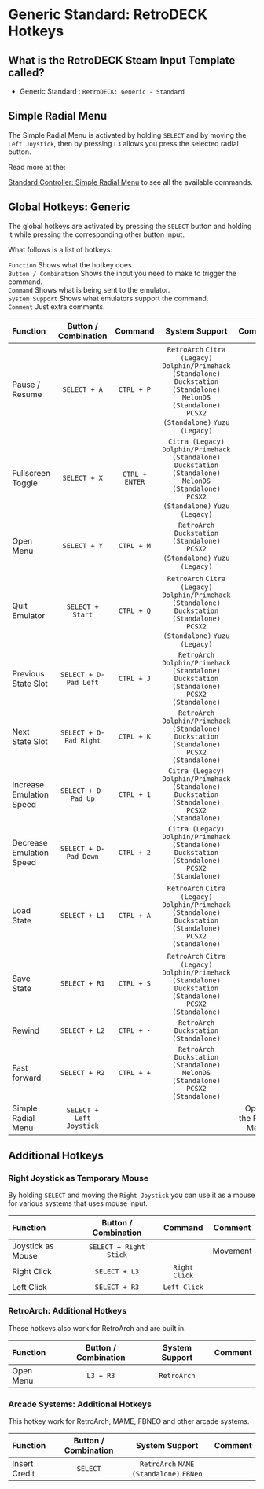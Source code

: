 # Generic Standard: RetroDECK Hotkeys

## What is the RetroDECK Steam Input Template called?

- Generic Standard : `RetroDECK: Generic - Standard`

## Simple Radial Menu

The Simple Radial Menu is activated by holding `SELECT` and by moving the `Left Joystick`, then by pressing `L3` allows you press the selected radial button.

Read more at the:

[Standard Controller: Simple Radial Menu](radial-simple.md) to see all the available commands.

## Global Hotkeys: Generic

The global hotkeys are activated by pressing the `SELECT`  button and holding it while pressing the corresponding other button input.

What follows is a list of hotkeys:

`Function` Shows what the hotkey does. <br>
`Button / Combination` Shows the input you need to make to trigger the command. <br>
`Command` Shows what is being sent to the emulator. <br>
`System Support` Shows what emulators support the command. <br>
`Comment` Just extra comments. <br>


| Function                 | Button / Combination|  Command      | System Support     |    Comment |
| :---                    | :---:               | :---:                 |       :---:          |  :---:     |
| Pause / Resume      |   `SELECT + A`          |   `CTRL + P`          | `RetroArch` `Citra (Legacy)` `Dolphin/Primehack (Standalone)` `Duckstation (Standalone)` `MelonDS (Standalone)`   `PCSX2 (Standalone)`   `Yuzu (Legacy)`    |            |
| Fullscreen Toggle      |   `SELECT + X`          |   `CTRL + ENTER`      | `Citra (Legacy)` `Dolphin/Primehack (Standalone)` `Duckstation (Standalone)` `MelonDS (Standalone)`   `PCSX2 (Standalone)`   `Yuzu (Legacy)`             |            |   |
| Open Menu               |  `SELECT + Y`         |   `CTRL + M`          | `RetroArch` `Duckstation (Standalone)`  `PCSX2 (Standalone)`   `Yuzu (Legacy)`                                        |            |   |
| Quit Emulator           |  `SELECT + Start`       |   `CTRL + Q`          |`RetroArch` `Citra (Legacy)` `Dolphin/Primehack (Standalone)` `Duckstation (Standalone)`  `PCSX2 (Standalone)`    `Yuzu (Legacy)`          |            |   |
| Previous State Slot     |  `SELECT + D-Pad Left`  |   `CTRL + J`          | `RetroArch` `Dolphin/Primehack (Standalone)` `Duckstation (Standalone)`  `PCSX2 (Standalone)`                           |            |   |
| Next State Slot         |  `SELECT + D-Pad Right` |   `CTRL + K`          | `RetroArch` `Dolphin/Primehack (Standalone)` `Duckstation (Standalone)`  `PCSX2 (Standalone)`                           |            |   |
| Increase Emulation Speed     |  `SELECT + D-Pad Up`  |   `CTRL + 1`          | `Citra (Legacy)` `Dolphin/Primehack (Standalone)` `Duckstation (Standalone)`  `PCSX2 (Standalone)`                            |            |   |
| Decrease Emulation Speed         |  `SELECT + D-Pad Down` |   `CTRL + 2`          | `Citra (Legacy)` `Dolphin/Primehack (Standalone)` `Duckstation (Standalone)`  `PCSX2 (Standalone)`                       |            |   |
| Load State              |  `SELECT + L1`          |   `CTRL + A`          | `RetroArch` `Citra (Legacy)` `Dolphin/Primehack (Standalone)` `Duckstation (Standalone)`  `PCSX2 (Standalone)`                   |            |   |
| Save State              |  `SELECT + R1`          |   `CTRL + S`          | `RetroArch` `Citra (Legacy)` `Dolphin/Primehack (Standalone)` `Duckstation (Standalone)`  `PCSX2 (Standalone)`                   |            |   |
| Rewind                  |  `SELECT + L2`          |   `CTRL + -`          | `RetroArch` `Duckstation (Standalone)`                                                      |            |   |
| Fast forward            |  `SELECT + R2`          |   `CTRL + +`          |  `RetroArch` `Duckstation (Standalone)` `MelonDS (Standalone)`   `PCSX2 (Standalone)`                                    |            |   |
| Simple Radial Menu      |  `SELECT + Left Joystick`    |                                                                                                   |            |       Opens the Radial Menu  |

## Additional Hotkeys

### Right Joystick as Temporary Mouse

By holding `SELECT` and moving the `Right Joystick` you can use it as a mouse for various systems that uses mouse input.

| Function                 | Button / Combination| Command      | Comment     |
| :---                    | :---:               | :---:                 |       :---:          |
| Joystick as Mouse        |  `SELECT + Right Stick`           |            |   Movement  |
| Right Click        |  `SELECT + L3`          |   `Right Click`               |     |
| Left Click        |  `SELECT + R3`           |   `Left Click`            |     |

### RetroArch: Additional Hotkeys

These hotkeys also work for RetroArch and are built in.

| Function                 | Button / Combination     | System Support     |    Comment |
| :---                    | :---:                    |       :---:          |  :---:     |
| Open Menu               |  `L3 + R3`               |      `RetroArch`     |            |

### Arcade Systems: Additional Hotkeys

This hotkey work for RetroArch, MAME, FBNEO and other arcade systems.

| Function                 | Button / Combination     | System Support     |    Comment |
| :---                    | :---:                    |       :---:          |  :---:     |
| Insert Credit           |  `SELECT`                |     `RetroArch`  `MAME (Standalone)` `FBNeo`     |            |

